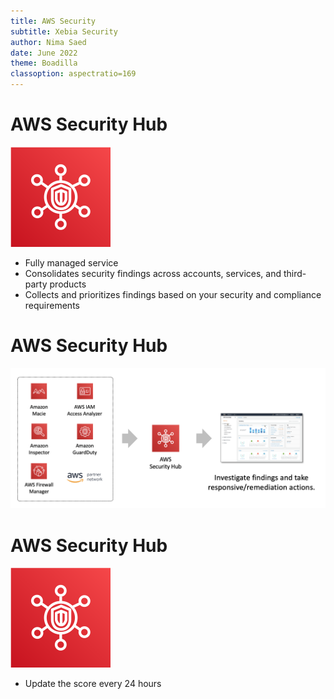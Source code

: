 ```yaml
---
title: AWS Security
subtitle: Xebia Security
author: Nima Saed
date: June 2022
theme: Boadilla
classoption: aspectratio=169
---
```


# AWS Security Hub

![](../resources/images/aws_security_hub.svg)

- Fully managed service
- Consolidates security findings across accounts, services, and third-party products
- Collects and prioritizes findings based on your security and compliance requirements

<!--

AWS Security Hub is a fully managed service that provides you with a comprehensive view of your security state in AWS with the security industry standards and best practices. Security Hub collects security data from across AWS accounts, services, and supported third-party partner products and helps you analyze your security trends and identify the highest priority security issues. This lets you view the current status of the security and compliance checks to spot trends, identify potential issues, and take the necessary remediation steps.

-->

# AWS Security Hub

![](../resources/images/aws_security_hub_source.png)

<!-- 

AWS Security Hub automatically collects and ingests findings from AWS partner integrations and certain AWS services like GuardDuty, Amazon Inspector, Firewall Manger, IAM Access Analyzer, and Macie using a standard data format, eliminating the need for time-consuming data conversion efforts. A finding is a potential security issue. For example, the IAM Access Analyzer integration with Security Hub sends findings to Security Hub when policies allow public or cross-account access to resources. Security Hub will automatically enable this integration if you are already using IAM Access Analyzer. 

Another example is AWS Firewall Manager’s integration with Security Hub, which will send four types of findings to Security Hub:
- Resources that are not properly protected by AWS WAF rules
- Resources that are not properly protected by AWS Shield Advanced
- AWS Shield Advanced findings that indicate a Distributed Denial of Service (DDos) attack is underway
- Security groups that are being used incorrectly

AWS Security Hub generates pre-built dashboards, which provide summaries of key security and compliance status and trends, simplifying the process of monitoring and visualizing security issues. 

-->

# AWS Security Hub

![](../resources/images/aws_security_hub.svg)

- Update the score every 24 hours
